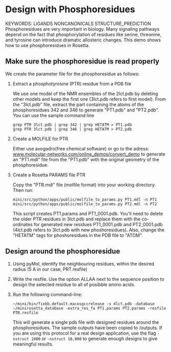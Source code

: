 Design with Phosphoresidues
===========================
KEYWORDS: LIGANDS NONCANONICALS STRUCTURE_PREDICTION
Phosphoresidues are very important in biology.  Many signaling pathways depend 
on the fact that phosphorylation of residues like serine, threonine, and 
tyrosine can introduce dramatic allosteric changes.  This demo shows how to 
use phosphoresidues in Rosetta.

Make sure the phosphoresidue is read properly
---------------------------------------------

We create the parameter file for the phosphoresidue as follows:

1.  Extract a phosphotyrosine (PTR) residue from a PDB file

    We use one model of the NMR ensembles of the 2lct.pdb by deleting other 
    models and keep the first one (3lct.pdb refers to first model). From the 
    "3lct.pdb" file, extract the part containing the atoms of the 
    phosphoresidues 342 and 346 to generate "PT1.pdb" and "PT2.pdb". You can 
    use the sample command line

        grep PTR 3lct.pdb | grep 342 | grep HETATM > PT1.pdb
        grep PTR 3lct.pdb | grep 346 | grep HETATM > PT2.pdb

2.  Create a MOLFILE for PTR

    Either use avogadro(free chemical software) or go to the adress: 
    www.molecular-networks.com/online_demos/convert_demo to generate an 
    "PT1.mdl" file from the "PT1.pdb" with the original geometry of the 
    phosphoresidue.

3.  Create a Rosetta PARAMS file PTR

    Copy the "PTR.mdl" file (molfile format) into your working directory.  Then 
    run:

        mini/src/python/apps/public/molfile_to_params.py PT1.mdl -n PT1
        mini/src/python/apps/public/molfile_to_params.py PT2.mdl -n PT2

    This script creates PT1.params and PT1_0001.pdb. You'll need to delete the 
    older PTR residues in 3lct.pdb and replace them with the co-ordinates for 
    generated new residues PT1_0001.pdb and PT2_0001.pdb (4lct.pdb refers to 
    3lct.pdb with new phoshoresidues). Also, change the "HETATM" tags for 
    phoshoresidues in the PDB file to "ATOM".

Design around the phosphoresidue
--------------------------------

1.  Using pyMol, identify the neighbouring residues, within the desired radius 
    (5 A in our case, PRT.resfile)

2.  Write the resfile. Use the option ALLAA next to the sequence position to 
    design the selected residue to all of posibble amino acids.

3.  Run the following command-line:

        ~/mini/bin/fixbb.default.macosgccrelease -s 4lct.pdb -database ~/minirosetta_database -extra_res_fa PT1.params PT2.params -resfile PTR.resfile

    This will generate a single pdb file with designed residues around the 
    phosphoresidues. The sample outputs have been copied to /outputs. If you 
    are using this protocol for a real design application, use the flag 
    `-nstruct 1000` or `-nstruct 10,000` to generate enough designs to give 
    meaningful results.



